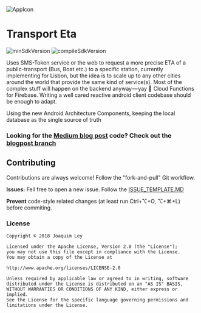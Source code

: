 ![AppIcon](https://raw.githubusercontent.com/JoaquimLey/bus-eta/master/app/src/main/res/mipmap-xxxhdpi/ic_launcher.png?token=AGmh_Pt2nHwIUsN-QmVfaL56Q0cnYrhWks5ZQYebwA%3D%3D) 

# Transport Eta
![minSdkVersion](https://img.shields.io/badge/minSdkVersion-15-green.svg?style=true)
![compileSdkVersion](https://img.shields.io/badge/compileSdkVersion-25-green.svg?style=true)


Uses SMS-Token service or the web to request a more precise ETA of a public-transport (Bus, Boat etc.) to a specific station, currently implementing for Lisbon, but the idea is to scale up to any other cities around the world that provide the same kind of service(s). Most of the complex stuff will happen on the backend anyway — yay 🙌 Cloud Functions for Firebase. Writing a well cared reactive android client codebase should be enough to adapt.

Using the new Android Architecture Components, keeping the local database as the single source of truth


### Looking for the [Medium blog post](https://medium.com/@JoaquimLey/android-architecture-components-now-with-100-more-mvvm-11629a630125) code? Check out the [blogpost branch](https://github.com/JoaquimLey/bus-eta/tree/blogpost)

## Contributing

Contributions are always welcome! Follow the "fork-and-pull" Git workflow.

**Issues:**
Fell free to open a new issue. Follow the [ISSUE_TEMPLATE.MD](../master/ISSUE_TEMPLATE.MD)

**Prevent** code-style related changes (at least run Ctrl+⌥+O, ⌥+⌘+L) before commiting.


### License

	Copyright © 2018 Joaquim Ley

	Licensed under the Apache License, Version 2.0 (the "License");
	you may not use this file except in compliance with the License.
	You may obtain a copy of the License at

	http://www.apache.org/licenses/LICENSE-2.0

	Unless required by applicable law or agreed to in writing, software
	distributed under the License is distributed on an "AS IS" BASIS,
	WITHOUT WARRANTIES OR CONDITIONS OF ANY KIND, either express or 
	implied.
	See the License for the specific language governing permissions and
	limitations under the License.

